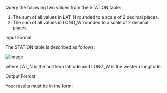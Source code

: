 Query the following two values from the STATION table:

1. The sum of all values in LAT_N rounded to a scale of 2 decimal places.
2. The sum of all values in LONG_W rounded to a scale of 2 decimal places.  

Input Format

The STATION table is described as follows:

![image](https://s3.amazonaws.com/hr-challenge-images/9336/1449345840-5f0a551030-Station.jpg)

where LAT_N is the northern latitude and LONG_W is the western longitude.  

Output Format  

Your results must be in the form: